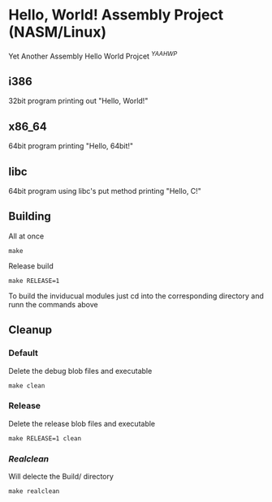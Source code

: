 # Hello, World! Assembly Project (NASM/Linux) 
Yet Another Assembly Hello World Projcet <sup>_YAAHWP_</sup>

## i386
32bit program printing out "Hello, World!"

## x86_64
64bit program printing "Hello, 64bit!"

## libc
64bit program using libc's put method printing "Hello, C!"

## Building
All at once

`make`

Release build

`make RELEASE=1`

To build the inviducual modules just cd into the corresponding directory and runn the commands above

## Cleanup
### Default
Delete the debug blob files and executable

`make clean`

### Release
Delete the release blob files and executable

`make RELEASE=1 clean`

### _Realclean_
Will delecte the Build/ directory

`make realclean`
